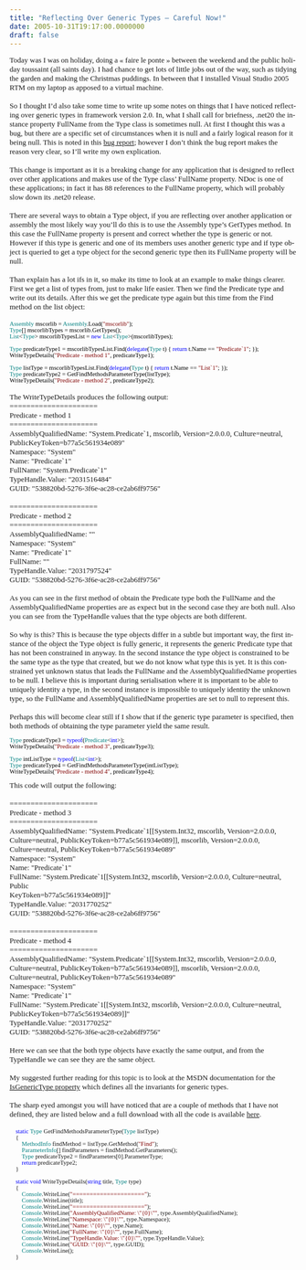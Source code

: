 ```yaml
---
title: "Reflecting Over Generic Types – Careful Now!"
date: 2005-10-31T19:17:00.0000000
draft: false
---
```


<P class=MsoNormal style="MARGIN: 0cm 0cm 0pt"><SPAN lang=EN-GB style="mso-ansi-language: EN-GB"><FONT size=2><FONT face=Verdana>Today was I was on holiday, doing a &#171;&nbsp;faire le ponte&nbsp;&#187; between the weekend and the public holiday toussaint (all saints day). I had chance to get lots of little jobs out of the way, such as tidying the garden and making the Christmas puddings. In between that I installed Visual Studio 2005 RTM on my laptop as apposed to a virtual machine.<?xml:namespace prefix = o ns = "urn:schemas-microsoft-com:office:office" /><o:p></o:p></FONT></FONT></SPAN></P>
<P class=MsoNormal style="MARGIN: 0cm 0cm 0pt"><SPAN lang=EN-GB style="mso-ansi-language: EN-GB"><o:p><FONT face=Verdana size=2>&nbsp;</FONT></o:p></SPAN></P>
<P class=MsoNormal style="MARGIN: 0cm 0cm 0pt"><SPAN lang=EN-GB style="mso-ansi-language: EN-GB"><FONT size=2><FONT face=Verdana>So I thought I&#8217;d also take some time to write up some notes on things that I have noticed reflecting over generic types in framework version 2.0. In, what I shall call for briefness, .net20 the instance property FullName from the Type class is sometimes null. At first I thought this was a bug, but there are a specific set of circumstances when it is null and a fairly logical reason for it being null. This is noted in this <A href="http://lab.msdn.microsoft.com/productfeedback/viewfeedback.aspx?feedbackid=43e19db4-f2a9-4cf2-81d4-004ca6a36e57">bug report</A>; however I don&#8217;t think the bug report makes the reason very clear, so I&#8217;ll write my own explication.<o:p></o:p></FONT></FONT></SPAN></P>
<P class=MsoNormal style="MARGIN: 0cm 0cm 0pt"><SPAN lang=EN-GB style="mso-ansi-language: EN-GB"><o:p><FONT face=Verdana size=2>&nbsp;</FONT></o:p></SPAN></P>
<P class=MsoNormal style="MARGIN: 0cm 0cm 0pt"><SPAN lang=EN-GB style="mso-ansi-language: EN-GB"><FONT size=2><FONT face=Verdana>This change is important as it is a breaking change for any application that is designed to reflect over other applications and makes use of the Type class&#8217; FullName property. NDoc is one of these applications; in fact it has 88 references to the FullName property, which will probably slow down its .net20 release.<o:p></o:p></FONT></FONT></SPAN></P>
<P class=MsoNormal style="MARGIN: 0cm 0cm 0pt"><SPAN lang=EN-GB style="mso-ansi-language: EN-GB"><o:p><FONT face=Verdana size=2>&nbsp;</FONT></o:p></SPAN></P>
<P class=MsoNormal style="MARGIN: 0cm 0cm 0pt"><SPAN lang=EN-GB style="mso-ansi-language: EN-GB"><FONT size=2><FONT face=Verdana>There are several ways to obtain a Type object, if you are reflecting over another application or assembly the most likely way you&#8217;ll do this is to use the Assembly type&#8217;s GetTypes method. In this case the FullName property is present and correct whether the type is generic or not. However if this type is generic and one of its members uses another generic type and if type object is queried to get a type object for the second generic type then its FullName property will be null.<o:p></o:p></FONT></FONT></SPAN></P>
<P class=MsoNormal style="MARGIN: 0cm 0cm 0pt"><SPAN lang=EN-GB style="mso-ansi-language: EN-GB"><o:p><FONT face=Verdana size=2>&nbsp;</FONT></o:p></SPAN></P>
<P class=MsoNormal style="MARGIN: 0cm 0cm 0pt"><SPAN lang=EN-GB style="mso-ansi-language: EN-GB"><FONT size=2><FONT face=Verdana>Than explain has a lot ifs in it, so make its time to look at an example to make things clearer. First we get a list of types from, just to make life easier. Then we find the Predicate type and write out its details. After this we get the predicate type again but this time from the Find method on the list object:<o:p></o:p></FONT></FONT></SPAN></P>
<P class=MsoNormal style="MARGIN: 0cm 0cm 0pt"><SPAN lang=EN-GB style="mso-ansi-language: EN-GB"><o:p><FONT face=Verdana size=2>&nbsp;</FONT></o:p></SPAN></P><FONT face=Verdana><SPAN lang=EN-GB style="FONT-SIZE: 8pt; COLOR: teal; mso-ansi-language: EN-GB; mso-no-proof: yes">
<P class=MsoNormal style="MARGIN: 0cm 0cm 0pt; mso-layout-grid-align: none"><SPAN lang=EN-GB style="FONT-SIZE: 8pt; COLOR: teal; mso-ansi-language: EN-GB; mso-no-proof: yes">Assembly</SPAN><SPAN lang=EN-GB style="FONT-SIZE: 8pt; mso-ansi-language: EN-GB; mso-no-proof: yes"><FONT color=#000000> mscorlib = </FONT><SPAN style="COLOR: teal">Assembly</SPAN><FONT color=#000000>.Load(</FONT><SPAN style="COLOR: maroon">"mscorlib"</SPAN><FONT color=#000000>);<o:p></o:p></FONT></SPAN></P>
<P class=MsoNormal style="MARGIN: 0cm 0cm 0pt; mso-layout-grid-align: none"><SPAN lang=EN-GB style="FONT-SIZE: 8pt; COLOR: teal; mso-ansi-language: EN-GB; mso-no-proof: yes">Type</SPAN><SPAN lang=EN-GB style="FONT-SIZE: 8pt; mso-ansi-language: EN-GB; mso-no-proof: yes"><FONT color=#000000>[] mscorlibTypes = mscorlib.GetTypes();<o:p></o:p></FONT></SPAN></P>
<P class=MsoNormal style="MARGIN: 0cm 0cm 0pt; mso-layout-grid-align: none"><SPAN lang=EN-GB style="FONT-SIZE: 8pt; COLOR: teal; mso-ansi-language: EN-GB; mso-no-proof: yes">List</SPAN><SPAN lang=EN-GB style="FONT-SIZE: 8pt; mso-ansi-language: EN-GB; mso-no-proof: yes"><FONT color=#000000>&lt;</FONT><SPAN style="COLOR: teal">Type</SPAN><FONT color=#000000>&gt; mscorlibTypesList = </FONT><SPAN style="COLOR: blue">new</SPAN><FONT color=#000000> </FONT><SPAN style="COLOR: teal">List</SPAN><FONT color=#000000>&lt;</FONT><SPAN style="COLOR: teal">Type</SPAN><FONT color=#000000>&gt;(mscorlibTypes);<o:p></o:p></FONT></SPAN></P>
<P class=MsoNormal style="MARGIN: 0cm 0cm 0pt; mso-layout-grid-align: none"><SPAN lang=EN-GB style="FONT-SIZE: 8pt; mso-ansi-language: EN-GB; mso-no-proof: yes"><o:p><FONT color=#000000>&nbsp;</FONT></o:p></SPAN></P>
<P class=MsoNormal style="MARGIN: 0cm 0cm 0pt; mso-layout-grid-align: none"><SPAN lang=EN-GB style="FONT-SIZE: 8pt; COLOR: teal; mso-ansi-language: EN-GB; mso-no-proof: yes">Type</SPAN><SPAN lang=EN-GB style="FONT-SIZE: 8pt; mso-ansi-language: EN-GB; mso-no-proof: yes"><FONT color=#000000> predicateType1 = mscorlibTypesList.Find(</FONT><SPAN style="COLOR: blue">delegate</SPAN><FONT color=#000000>(</FONT><SPAN style="COLOR: teal">Type</SPAN><FONT color=#000000> t) { </FONT><SPAN style="COLOR: blue">return</SPAN><FONT color=#000000> t.Name == </FONT><SPAN style="COLOR: maroon">"Predicate`1"</SPAN><FONT color=#000000>; });<o:p></o:p></FONT></SPAN></P>
<P class=MsoNormal style="MARGIN: 0cm 0cm 0pt; mso-layout-grid-align: none"><SPAN lang=EN-GB style="FONT-SIZE: 8pt; mso-ansi-language: EN-GB; mso-no-proof: yes"><FONT color=#000000>WriteTypeDetails(</FONT><SPAN style="COLOR: maroon">"Predicate - method 1"</SPAN><FONT color=#000000>, predicateType1);<o:p></o:p></FONT></SPAN></P>
<P class=MsoNormal style="MARGIN: 0cm 0cm 0pt; mso-layout-grid-align: none"><SPAN lang=EN-GB style="FONT-SIZE: 8pt; mso-ansi-language: EN-GB; mso-no-proof: yes"><o:p><FONT color=#000000>&nbsp;</FONT></o:p></SPAN></P>
<P class=MsoNormal style="MARGIN: 0cm 0cm 0pt; mso-layout-grid-align: none"><SPAN lang=EN-GB style="FONT-SIZE: 8pt; COLOR: teal; mso-ansi-language: EN-GB; mso-no-proof: yes">Type</SPAN><SPAN lang=EN-GB style="FONT-SIZE: 8pt; mso-ansi-language: EN-GB; mso-no-proof: yes"><FONT color=#000000> listType = mscorlibTypesList.Find(</FONT><SPAN style="COLOR: blue">delegate</SPAN><FONT color=#000000>(</FONT><SPAN style="COLOR: teal">Type</SPAN><FONT color=#000000> t) { </FONT><SPAN style="COLOR: blue">return</SPAN><FONT color=#000000> t.Name == </FONT><SPAN style="COLOR: maroon">"List`1"</SPAN><FONT color=#000000>; });<o:p></o:p></FONT></SPAN></P>
<P class=MsoNormal style="MARGIN: 0cm 0cm 0pt; mso-layout-grid-align: none"><SPAN lang=EN-GB style="FONT-SIZE: 8pt; COLOR: teal; mso-ansi-language: EN-GB; mso-no-proof: yes">Type</SPAN><SPAN lang=EN-GB style="FONT-SIZE: 8pt; mso-ansi-language: EN-GB; mso-no-proof: yes"><FONT color=#000000> predicateType2 = GetFindMethodsParameterType(listType);<o:p></o:p></FONT></SPAN></P>
<P class=MsoNormal style="MARGIN: 0cm 0cm 0pt; mso-layout-grid-align: none"><SPAN lang=EN-GB style="FONT-SIZE: 8pt; mso-ansi-language: EN-GB; mso-no-proof: yes"><FONT color=#000000>WriteTypeDetails(</FONT><SPAN style="COLOR: maroon">"Predicate - method 2"</SPAN><FONT color=#000000>, predicateType2);<o:p></o:p></FONT></SPAN></P>
<P class=MsoNormal style="MARGIN: 0cm 0cm 0pt"><SPAN lang=EN-GB style="mso-ansi-language: EN-GB"><o:p><FONT color=#000000 size=2>&nbsp;</FONT></o:p></SPAN></P>
<P class=MsoNormal style="MARGIN: 0cm 0cm 0pt; mso-layout-grid-align: none"></SPAN></FONT><SPAN lang=EN-GB style="mso-ansi-language: EN-GB"><FONT size=2><FONT face=Verdana>The WriteTypeDetails produces the following output:<o:p></o:p></FONT></FONT></SPAN></P>
<P class=MsoNormal style="MARGIN: 0cm 0cm 0pt"><SPAN lang=EN-GB style="mso-ansi-language: EN-GB"><FONT size=2><FONT face=Verdana>=====================<o:p></o:p></FONT></FONT></SPAN></P>
<P class=MsoNormal style="MARGIN: 0cm 0cm 0pt"><SPAN lang=EN-GB style="mso-ansi-language: EN-GB"><FONT size=2><FONT face=Verdana>Predicate - method 1<o:p></o:p></FONT></FONT></SPAN></P>
<P class=MsoNormal style="MARGIN: 0cm 0cm 0pt"><SPAN lang=EN-GB style="mso-ansi-language: EN-GB"><FONT size=2><FONT face=Verdana>=====================<o:p></o:p></FONT></FONT></SPAN></P>
<P class=MsoNormal style="MARGIN: 0cm 0cm 0pt"><SPAN lang=EN-GB style="mso-ansi-language: EN-GB"><FONT size=2><FONT face=Verdana>AssemblyQualifiedName: "System.Predicate`1, mscorlib, Version=2.0.0.0, Culture=neutral, PublicKeyToken=b77a5c561934e089"<o:p></o:p></FONT></FONT></SPAN></P>
<P class=MsoNormal style="MARGIN: 0cm 0cm 0pt"><SPAN lang=EN-GB style="mso-ansi-language: EN-GB"><FONT size=2><FONT face=Verdana>Namespace: "System"<o:p></o:p></FONT></FONT></SPAN></P>
<P class=MsoNormal style="MARGIN: 0cm 0cm 0pt"><SPAN lang=EN-GB style="mso-ansi-language: EN-GB"><FONT size=2><FONT face=Verdana>Name: "Predicate`1"<o:p></o:p></FONT></FONT></SPAN></P>
<P class=MsoNormal style="MARGIN: 0cm 0cm 0pt"><SPAN lang=EN-GB style="mso-ansi-language: EN-GB"><FONT size=2><FONT face=Verdana>FullName: "System.Predicate`1"<o:p></o:p></FONT></FONT></SPAN></P>
<P class=MsoNormal style="MARGIN: 0cm 0cm 0pt"><SPAN lang=EN-GB style="mso-ansi-language: EN-GB"><FONT size=2><FONT face=Verdana>TypeHandle.Value: "2031516484"<o:p></o:p></FONT></FONT></SPAN></P>
<P class=MsoNormal style="MARGIN: 0cm 0cm 0pt"><SPAN lang=EN-GB style="mso-ansi-language: EN-GB"><FONT size=2><FONT face=Verdana>GUID: "538820bd-5276-3f6e-ac28-ce2ab6ff9756"<o:p></o:p></FONT></FONT></SPAN></P>
<P class=MsoNormal style="MARGIN: 0cm 0cm 0pt"><SPAN lang=EN-GB style="mso-ansi-language: EN-GB"><o:p><FONT face=Verdana size=2>&nbsp;</FONT></o:p></SPAN></P>
<P class=MsoNormal style="MARGIN: 0cm 0cm 0pt"><SPAN lang=EN-GB style="mso-ansi-language: EN-GB"><FONT size=2><FONT face=Verdana>=====================<o:p></o:p></FONT></FONT></SPAN></P>
<P class=MsoNormal style="MARGIN: 0cm 0cm 0pt"><SPAN lang=EN-GB style="mso-ansi-language: EN-GB"><FONT size=2><FONT face=Verdana>Predicate - method 2<o:p></o:p></FONT></FONT></SPAN></P>
<P class=MsoNormal style="MARGIN: 0cm 0cm 0pt"><SPAN lang=EN-GB style="mso-ansi-language: EN-GB"><FONT size=2><FONT face=Verdana>=====================<o:p></o:p></FONT></FONT></SPAN></P>
<P class=MsoNormal style="MARGIN: 0cm 0cm 0pt"><SPAN lang=EN-GB style="mso-ansi-language: EN-GB"><FONT size=2><FONT face=Verdana>AssemblyQualifiedName: ""<o:p></o:p></FONT></FONT></SPAN></P>
<P class=MsoNormal style="MARGIN: 0cm 0cm 0pt"><SPAN lang=EN-GB style="mso-ansi-language: EN-GB"><FONT size=2><FONT face=Verdana>Namespace: "System"<o:p></o:p></FONT></FONT></SPAN></P>
<P class=MsoNormal style="MARGIN: 0cm 0cm 0pt"><SPAN lang=EN-GB style="mso-ansi-language: EN-GB"><FONT size=2><FONT face=Verdana>Name: "Predicate`1"<o:p></o:p></FONT></FONT></SPAN></P>
<P class=MsoNormal style="MARGIN: 0cm 0cm 0pt"><SPAN lang=EN-GB style="mso-ansi-language: EN-GB"><FONT size=2><FONT face=Verdana>FullName: ""<o:p></o:p></FONT></FONT></SPAN></P>
<P class=MsoNormal style="MARGIN: 0cm 0cm 0pt"><SPAN lang=EN-GB style="mso-ansi-language: EN-GB"><FONT size=2><FONT face=Verdana>TypeHandle.Value: "2031797524"<o:p></o:p></FONT></FONT></SPAN></P>
<P class=MsoNormal style="MARGIN: 0cm 0cm 0pt"><SPAN lang=EN-GB style="mso-ansi-language: EN-GB"><FONT size=2><FONT face=Verdana>GUID: "538820bd-5276-3f6e-ac28-ce2ab6ff9756"<o:p></o:p></FONT></FONT></SPAN></P>
<P class=MsoNormal style="MARGIN: 0cm 0cm 0pt"><SPAN lang=EN-GB style="mso-ansi-language: EN-GB"><o:p><FONT face=Verdana size=2>&nbsp;</FONT></o:p></SPAN></P>
<P class=MsoNormal style="MARGIN: 0cm 0cm 0pt"><SPAN lang=EN-GB style="mso-ansi-language: EN-GB"><FONT size=2><FONT face=Verdana>As you can see in the first method of obtain the Predicate type both the FullName and the AssemblyQualifiedName properties are as expect but in the second case they are both null. Also you can see from the TypeHandle values that the type objects are both different. <o:p></o:p></FONT></FONT></SPAN></P>
<P class=MsoNormal style="MARGIN: 0cm 0cm 0pt"><SPAN lang=EN-GB style="mso-ansi-language: EN-GB"><o:p><FONT face=Verdana size=2>&nbsp;</FONT></o:p></SPAN></P>
<P class=MsoNormal style="MARGIN: 0cm 0cm 0pt"><SPAN lang=EN-GB style="mso-ansi-language: EN-GB"><FONT size=2><FONT face=Verdana>So why is this? This is because the type objects differ in a subtle but important way, the first instance of the object the Type object is fully generic, it represents the generic Predicate type that has not been constrained in anyway. In the second instance the type object is constrained to be the same type as the type that created, but we do not know what type this is yet. It is this constrained yet unknown status that leads the FullName and the AssemblyQualifiedName properties to be null. I believe this is important during serialisation where it is important to be able to uniquely identity a type, in the second instance is impossible to uniquely identity the unknown type, so the FullName and AssemblyQualifiedName properties are set to null to represent this.<o:p></o:p></FONT></FONT></SPAN></P>
<P class=MsoNormal style="MARGIN: 0cm 0cm 0pt"><SPAN lang=EN-GB style="mso-ansi-language: EN-GB"><o:p><FONT face=Verdana size=2>&nbsp;</FONT></o:p></SPAN></P>
<P class=MsoNormal style="MARGIN: 0cm 0cm 0pt"><SPAN lang=EN-GB style="mso-ansi-language: EN-GB"><FONT size=2><FONT face=Verdana>Perhaps this will become clear still if I show that if the generic type parameter is specified, then both methods of obtaining the type parameter yield the same result. <o:p></o:p></FONT></FONT></SPAN></P>
<P class=MsoNormal style="MARGIN: 0cm 0cm 0pt; mso-layout-grid-align: none"><SPAN lang=EN-GB style="FONT-SIZE: 8pt; COLOR: teal; mso-ansi-language: EN-GB; mso-no-proof: yes"><o:p><FONT face=Verdana>&nbsp;</FONT></o:p></SPAN></P><FONT face=Verdana><SPAN lang=EN-GB style="FONT-SIZE: 8pt; COLOR: teal; mso-ansi-language: EN-GB; mso-no-proof: yes">
<P class=MsoNormal style="MARGIN: 0cm 0cm 0pt; mso-layout-grid-align: none"><SPAN lang=EN-GB style="FONT-SIZE: 8pt; COLOR: teal; mso-ansi-language: EN-GB; mso-no-proof: yes">Type</SPAN><SPAN lang=EN-GB style="FONT-SIZE: 8pt; mso-ansi-language: EN-GB; mso-no-proof: yes"><FONT color=#000000> predicateType3 = </FONT><SPAN style="COLOR: blue">typeof</SPAN><FONT color=#000000>(</FONT><SPAN style="COLOR: teal">Predicate</SPAN><FONT color=#000000>&lt;</FONT><SPAN style="COLOR: blue">int</SPAN><FONT color=#000000>&gt;);<o:p></o:p></FONT></SPAN></P>
<P class=MsoNormal style="MARGIN: 0cm 0cm 0pt; mso-layout-grid-align: none"><SPAN lang=EN-GB style="FONT-SIZE: 8pt; mso-ansi-language: EN-GB; mso-no-proof: yes"><FONT color=#000000>WriteTypeDetails(</FONT><SPAN style="COLOR: maroon">"Predicate - method 3"</SPAN><FONT color=#000000>, predicateType3);<o:p></o:p></FONT></SPAN></P>
<P class=MsoNormal style="MARGIN: 0cm 0cm 0pt; mso-layout-grid-align: none"><SPAN lang=EN-GB style="FONT-SIZE: 8pt; mso-ansi-language: EN-GB; mso-no-proof: yes"><o:p><FONT color=#000000>&nbsp;</FONT></o:p></SPAN></P>
<P class=MsoNormal style="MARGIN: 0cm 0cm 0pt; mso-layout-grid-align: none"><SPAN lang=EN-GB style="FONT-SIZE: 8pt; COLOR: teal; mso-ansi-language: EN-GB; mso-no-proof: yes">Type</SPAN><SPAN lang=EN-GB style="FONT-SIZE: 8pt; mso-ansi-language: EN-GB; mso-no-proof: yes"><FONT color=#000000> intListType = </FONT><SPAN style="COLOR: blue">typeof</SPAN><FONT color=#000000>(</FONT><SPAN style="COLOR: teal">List</SPAN><FONT color=#000000>&lt;</FONT><SPAN style="COLOR: blue">int</SPAN><FONT color=#000000>&gt;);<o:p></o:p></FONT></SPAN></P>
<P class=MsoNormal style="MARGIN: 0cm 0cm 0pt; mso-layout-grid-align: none"><SPAN lang=EN-GB style="FONT-SIZE: 8pt; COLOR: teal; mso-ansi-language: EN-GB; mso-no-proof: yes">Type</SPAN><SPAN lang=EN-GB style="FONT-SIZE: 8pt; mso-ansi-language: EN-GB; mso-no-proof: yes"><FONT color=#000000> predicateType4 = GetFindMethodsParameterType(intListType);<o:p></o:p></FONT></SPAN></P>
<P class=MsoNormal style="MARGIN: 0cm 0cm 0pt; mso-layout-grid-align: none"><SPAN lang=EN-GB style="FONT-SIZE: 8pt; mso-ansi-language: EN-GB; mso-no-proof: yes"><FONT color=#000000>WriteTypeDetails(</FONT><SPAN style="COLOR: maroon">"Predicate - method 4"</SPAN><FONT color=#000000>, predicateType4);<o:p></o:p></FONT></SPAN></P>
<P class=MsoNormal style="MARGIN: 0cm 0cm 0pt; mso-layout-grid-align: none"><SPAN lang=EN-GB style="FONT-SIZE: 8pt; mso-ansi-language: EN-GB; mso-no-proof: yes"><o:p><FONT color=#000000>&nbsp;</FONT></o:p></SPAN></P>
<P class=MsoNormal style="MARGIN: 0cm 0cm 0pt; mso-layout-grid-align: none"></SPAN></FONT><SPAN lang=EN-GB style="mso-ansi-language: EN-GB"><FONT size=2><FONT face=Verdana>This code will output the following:<o:p></o:p></FONT></FONT></SPAN></P>
<P class=MsoNormal style="MARGIN: 0cm 0cm 0pt"><SPAN lang=EN-GB style="mso-ansi-language: EN-GB"><o:p><FONT face=Verdana size=2>&nbsp;</FONT></o:p></SPAN></P>
<P class=MsoNormal style="MARGIN: 0cm 0cm 0pt"><SPAN lang=EN-GB style="mso-ansi-language: EN-GB"><FONT size=2><FONT face=Verdana>=====================<o:p></o:p></FONT></FONT></SPAN></P>
<P class=MsoNormal style="MARGIN: 0cm 0cm 0pt"><SPAN lang=EN-GB style="mso-ansi-language: EN-GB"><FONT size=2><FONT face=Verdana>Predicate - method 3<o:p></o:p></FONT></FONT></SPAN></P>
<P class=MsoNormal style="MARGIN: 0cm 0cm 0pt"><SPAN lang=EN-GB style="mso-ansi-language: EN-GB"><FONT size=2><FONT face=Verdana>=====================<o:p></o:p></FONT></FONT></SPAN></P>
<P class=MsoNormal style="MARGIN: 0cm 0cm 0pt"><SPAN lang=EN-GB style="mso-ansi-language: EN-GB"><FONT size=2><FONT face=Verdana>AssemblyQualifiedName: "System.Predicate`1[[System.Int32, mscorlib, Version=2.0.0.0, Culture=neutral, PublicKeyToken=b77a5c561934e089]], mscorlib, Version=2.0.0.0, Culture=neutral, PublicKeyToken=b77a5c561934e089"<o:p></o:p></FONT></FONT></SPAN></P>
<P class=MsoNormal style="MARGIN: 0cm 0cm 0pt"><SPAN lang=EN-GB style="mso-ansi-language: EN-GB"><FONT size=2><FONT face=Verdana>Namespace: "System"<o:p></o:p></FONT></FONT></SPAN></P>
<P class=MsoNormal style="MARGIN: 0cm 0cm 0pt"><SPAN lang=EN-GB style="mso-ansi-language: EN-GB"><FONT size=2><FONT face=Verdana>Name: "Predicate`1"<o:p></o:p></FONT></FONT></SPAN></P>
<P class=MsoNormal style="MARGIN: 0cm 0cm 0pt"><SPAN lang=EN-GB style="mso-ansi-language: EN-GB"><FONT size=2><FONT face=Verdana>FullName: "System.Predicate`1[[System.Int32, mscorlib, Version=2.0.0.0, Culture=neutral, Public<o:p></o:p></FONT></FONT></SPAN></P>
<P class=MsoNormal style="MARGIN: 0cm 0cm 0pt"><SPAN lang=EN-GB style="mso-ansi-language: EN-GB"><FONT size=2><FONT face=Verdana>KeyToken=b77a5c561934e089]]"<o:p></o:p></FONT></FONT></SPAN></P>
<P class=MsoNormal style="MARGIN: 0cm 0cm 0pt"><SPAN lang=EN-GB style="mso-ansi-language: EN-GB"><FONT size=2><FONT face=Verdana>TypeHandle.Value: "2031770252"<o:p></o:p></FONT></FONT></SPAN></P>
<P class=MsoNormal style="MARGIN: 0cm 0cm 0pt"><SPAN lang=EN-GB style="mso-ansi-language: EN-GB"><FONT size=2><FONT face=Verdana>GUID: "538820bd-5276-3f6e-ac28-ce2ab6ff9756"<o:p></o:p></FONT></FONT></SPAN></P>
<P class=MsoNormal style="MARGIN: 0cm 0cm 0pt"><SPAN lang=EN-GB style="mso-ansi-language: EN-GB"><o:p><FONT face=Verdana size=2>&nbsp;</FONT></o:p></SPAN></P>
<P class=MsoNormal style="MARGIN: 0cm 0cm 0pt"><SPAN lang=EN-GB style="mso-ansi-language: EN-GB"><FONT size=2><FONT face=Verdana>=====================<o:p></o:p></FONT></FONT></SPAN></P>
<P class=MsoNormal style="MARGIN: 0cm 0cm 0pt"><SPAN lang=EN-GB style="mso-ansi-language: EN-GB"><FONT size=2><FONT face=Verdana>Predicate - method 4<o:p></o:p></FONT></FONT></SPAN></P>
<P class=MsoNormal style="MARGIN: 0cm 0cm 0pt"><SPAN lang=EN-GB style="mso-ansi-language: EN-GB"><FONT size=2><FONT face=Verdana>=====================<o:p></o:p></FONT></FONT></SPAN></P>
<P class=MsoNormal style="MARGIN: 0cm 0cm 0pt"><SPAN lang=EN-GB style="mso-ansi-language: EN-GB"><FONT size=2><FONT face=Verdana>AssemblyQualifiedName: "System.Predicate`1[[System.Int32, mscorlib, Version=2.0.0.0, Culture=neutral, PublicKeyToken=b77a5c561934e089]], mscorlib, Version=2.0.0.0, Culture=neutral, PublicKeyToken=b77a5c561934e089"<o:p></o:p></FONT></FONT></SPAN></P>
<P class=MsoNormal style="MARGIN: 0cm 0cm 0pt"><SPAN lang=EN-GB style="mso-ansi-language: EN-GB"><FONT size=2><FONT face=Verdana>Namespace: "System"<o:p></o:p></FONT></FONT></SPAN></P>
<P class=MsoNormal style="MARGIN: 0cm 0cm 0pt"><SPAN lang=EN-GB style="mso-ansi-language: EN-GB"><FONT size=2><FONT face=Verdana>Name: "Predicate`1"<o:p></o:p></FONT></FONT></SPAN></P>
<P class=MsoNormal style="MARGIN: 0cm 0cm 0pt"><SPAN lang=EN-GB style="mso-ansi-language: EN-GB"><FONT size=2><FONT face=Verdana>FullName: "System.Predicate`1[[System.Int32, mscorlib, Version=2.0.0.0, Culture=neutral, PublicKeyToken=b77a5c561934e089]]"<o:p></o:p></FONT></FONT></SPAN></P>
<P class=MsoNormal style="MARGIN: 0cm 0cm 0pt"><SPAN lang=EN-GB style="mso-ansi-language: EN-GB"><FONT size=2><FONT face=Verdana>TypeHandle.Value: "2031770252"<o:p></o:p></FONT></FONT></SPAN></P>
<P class=MsoNormal style="MARGIN: 0cm 0cm 0pt"><SPAN lang=EN-GB style="mso-ansi-language: EN-GB"><FONT size=2><FONT face=Verdana>GUID: "538820bd-5276-3f6e-ac28-ce2ab6ff9756"<o:p></o:p></FONT></FONT></SPAN></P>
<P class=MsoNormal style="MARGIN: 0cm 0cm 0pt"><SPAN lang=EN-GB style="mso-ansi-language: EN-GB"><o:p><FONT face=Verdana size=2>&nbsp;</FONT></o:p></SPAN></P>
<P class=MsoNormal style="MARGIN: 0cm 0cm 0pt"><SPAN lang=EN-GB style="mso-ansi-language: EN-GB"><FONT size=2><FONT face=Verdana>Here we can see that the both type objects have exactly the same output, and from the TypeHandle we can see they are the same object.<o:p></o:p></FONT></FONT></SPAN></P>
<P class=MsoNormal style="MARGIN: 0cm 0cm 0pt"><SPAN lang=EN-GB style="mso-ansi-language: EN-GB"><o:p><FONT face=Verdana size=2>&nbsp;</FONT></o:p></SPAN></P><SPAN lang=EN-GB style="mso-ansi-language: EN-GB"><FONT size=2><FONT face=Verdana>
<P class=MsoNormal style="MARGIN: 0cm 0cm 0pt"><SPAN lang=EN-GB style="mso-ansi-language: EN-GB">My suggested further reading for this topic is to look at the MSDN documentation for the <A href="http://msdn2.microsoft.com/en-us/library/system.type.isgenerictype">IsGenericType property</A> which defines all the invariants for generic types.<o:p></o:p></SPAN></P>
<P class=MsoNormal style="MARGIN: 0cm 0cm 0pt"><SPAN lang=EN-GB style="mso-ansi-language: EN-GB"><o:p>&nbsp;</o:p></SPAN></P>
<P class=MsoNormal style="MARGIN: 0cm 0cm 0pt">The sharp eyed amongst you will have noticed that are a couple of methods that I have not defined, they are listed below and a full download with all the code is available <A href="http://www.strangelights.com/download.aspx?url=/blog/Downloads/TypeFullname.zip">here</A>.<o:p></o:p></FONT></FONT></SPAN></P>
<P class=MsoNormal style="MARGIN: 0cm 0cm 0pt"><SPAN lang=EN-GB style="mso-ansi-language: EN-GB"><o:p><FONT face=Verdana size=2>&nbsp;</FONT></o:p></SPAN></P><SPAN lang=EN-GB style="FONT-SIZE: 8pt; mso-ansi-language: EN-GB; mso-no-proof: yes"><FONT face=Verdana><SPAN style="mso-spacerun: yes">
<P class=MsoNormal style="MARGIN: 0cm 0cm 0pt; mso-layout-grid-align: none"><SPAN lang=EN-GB style="FONT-SIZE: 8pt; mso-ansi-language: EN-GB; mso-no-proof: yes"><SPAN style="mso-spacerun: yes">&nbsp;&nbsp;&nbsp; </SPAN><SPAN style="COLOR: blue">static</SPAN> <SPAN style="COLOR: teal">Type</SPAN> GetFindMethodsParameterType(<SPAN style="COLOR: teal">Type</SPAN> listType)<o:p></o:p></SPAN></P>
<P class=MsoNormal style="MARGIN: 0cm 0cm 0pt; mso-layout-grid-align: none"><SPAN lang=EN-GB style="FONT-SIZE: 8pt; mso-ansi-language: EN-GB; mso-no-proof: yes"><SPAN style="mso-spacerun: yes">&nbsp;&nbsp;&nbsp; </SPAN>{<o:p></o:p></SPAN></P>
<P class=MsoNormal style="MARGIN: 0cm 0cm 0pt; mso-layout-grid-align: none"><SPAN lang=EN-GB style="FONT-SIZE: 8pt; mso-ansi-language: EN-GB; mso-no-proof: yes"><SPAN style="mso-spacerun: yes">&nbsp;&nbsp;&nbsp;&nbsp;&nbsp;&nbsp;&nbsp; </SPAN><SPAN style="COLOR: teal">MethodInfo</SPAN> findMethod = listType.GetMethod(<SPAN style="COLOR: maroon">"Find"</SPAN>);<o:p></o:p></SPAN></P>
<P class=MsoNormal style="MARGIN: 0cm 0cm 0pt; mso-layout-grid-align: none"><SPAN lang=EN-GB style="FONT-SIZE: 8pt; mso-ansi-language: EN-GB; mso-no-proof: yes"><SPAN style="mso-spacerun: yes">&nbsp;&nbsp;&nbsp;&nbsp;&nbsp;&nbsp;&nbsp; </SPAN><SPAN style="COLOR: teal">ParameterInfo</SPAN>[] findParameters = findMethod.GetParameters();<o:p></o:p></SPAN></P>
<P class=MsoNormal style="MARGIN: 0cm 0cm 0pt; mso-layout-grid-align: none"><SPAN lang=EN-GB style="FONT-SIZE: 8pt; mso-ansi-language: EN-GB; mso-no-proof: yes"><SPAN style="mso-spacerun: yes">&nbsp;&nbsp;&nbsp;&nbsp;&nbsp;&nbsp;&nbsp; </SPAN><SPAN style="COLOR: teal">Type</SPAN> predicateType2 = findParameters[0].ParameterType;<o:p></o:p></SPAN></P>
<P class=MsoNormal style="MARGIN: 0cm 0cm 0pt; mso-layout-grid-align: none"><SPAN lang=EN-GB style="FONT-SIZE: 8pt; mso-ansi-language: EN-GB; mso-no-proof: yes"><SPAN style="mso-spacerun: yes">&nbsp;&nbsp;&nbsp;&nbsp;&nbsp;&nbsp;&nbsp; </SPAN><SPAN style="COLOR: blue">return</SPAN> predicateType2;<o:p></o:p></SPAN></P>
<P class=MsoNormal style="MARGIN: 0cm 0cm 0pt; mso-layout-grid-align: none"><SPAN lang=EN-GB style="FONT-SIZE: 8pt; mso-ansi-language: EN-GB; mso-no-proof: yes"><SPAN style="mso-spacerun: yes">&nbsp;&nbsp;&nbsp; </SPAN>}<o:p></o:p></SPAN></P>
<P class=MsoNormal style="MARGIN: 0cm 0cm 0pt; mso-layout-grid-align: none"><SPAN lang=EN-GB style="FONT-SIZE: 8pt; mso-ansi-language: EN-GB; mso-no-proof: yes"><o:p>&nbsp;</o:p></SPAN></P>
<P class=MsoNormal style="MARGIN: 0cm 0cm 0pt; mso-layout-grid-align: none"><SPAN lang=EN-GB style="FONT-SIZE: 8pt; mso-ansi-language: EN-GB; mso-no-proof: yes"><SPAN style="mso-spacerun: yes">&nbsp;&nbsp;&nbsp; </SPAN><SPAN style="COLOR: blue">static</SPAN> <SPAN style="COLOR: blue">void</SPAN> WriteTypeDetails(<SPAN style="COLOR: blue">string</SPAN> title, <SPAN style="COLOR: teal">Type</SPAN> type)<o:p></o:p></SPAN></P>
<P class=MsoNormal style="MARGIN: 0cm 0cm 0pt; mso-layout-grid-align: none"><SPAN lang=EN-GB style="FONT-SIZE: 8pt; mso-ansi-language: EN-GB; mso-no-proof: yes"><SPAN style="mso-spacerun: yes">&nbsp;&nbsp;&nbsp; </SPAN>{<o:p></o:p></SPAN></P>
<P class=MsoNormal style="MARGIN: 0cm 0cm 0pt; mso-layout-grid-align: none"><SPAN lang=EN-GB style="FONT-SIZE: 8pt; mso-ansi-language: EN-GB; mso-no-proof: yes"><SPAN style="mso-spacerun: yes">&nbsp;&nbsp;&nbsp;&nbsp;&nbsp;&nbsp;&nbsp; </SPAN><SPAN style="COLOR: teal">Console</SPAN>.WriteLine(<SPAN style="COLOR: maroon">"====================="</SPAN>);<o:p></o:p></SPAN></P>
<P class=MsoNormal style="MARGIN: 0cm 0cm 0pt; mso-layout-grid-align: none"><SPAN lang=EN-GB style="FONT-SIZE: 8pt; mso-ansi-language: EN-GB; mso-no-proof: yes"><SPAN style="mso-spacerun: yes">&nbsp;&nbsp;&nbsp;&nbsp;&nbsp;&nbsp;&nbsp; </SPAN><SPAN style="COLOR: teal">Console</SPAN>.WriteLine(title);<o:p></o:p></SPAN></P>
<P class=MsoNormal style="MARGIN: 0cm 0cm 0pt; mso-layout-grid-align: none"><SPAN lang=EN-GB style="FONT-SIZE: 8pt; mso-ansi-language: EN-GB; mso-no-proof: yes"><SPAN style="mso-spacerun: yes">&nbsp;&nbsp;&nbsp;&nbsp;&nbsp;&nbsp;&nbsp; </SPAN><SPAN style="COLOR: teal">Console</SPAN>.WriteLine(<SPAN style="COLOR: maroon">"====================="</SPAN>);<o:p></o:p></SPAN></P>
<P class=MsoNormal style="MARGIN: 0cm 0cm 0pt; mso-layout-grid-align: none"><SPAN lang=EN-GB style="FONT-SIZE: 8pt; mso-ansi-language: EN-GB; mso-no-proof: yes"><SPAN style="mso-spacerun: yes">&nbsp;&nbsp;&nbsp;&nbsp;&nbsp;&nbsp;&nbsp; </SPAN><SPAN style="COLOR: teal">Console</SPAN>.WriteLine(<SPAN style="COLOR: maroon">"AssemblyQualifiedName: \"{0}\""</SPAN>, type.AssemblyQualifiedName);<o:p></o:p></SPAN></P>
<P class=MsoNormal style="MARGIN: 0cm 0cm 0pt; mso-layout-grid-align: none"><SPAN lang=EN-GB style="FONT-SIZE: 8pt; mso-ansi-language: EN-GB; mso-no-proof: yes"><SPAN style="mso-spacerun: yes">&nbsp;&nbsp;&nbsp;&nbsp;&nbsp;&nbsp;&nbsp; </SPAN><SPAN style="COLOR: teal">Console</SPAN>.WriteLine(<SPAN style="COLOR: maroon">"Namespace: \"{0}\""</SPAN>, type.Namespace);<o:p></o:p></SPAN></P>
<P class=MsoNormal style="MARGIN: 0cm 0cm 0pt; mso-layout-grid-align: none"><SPAN lang=EN-GB style="FONT-SIZE: 8pt; mso-ansi-language: EN-GB; mso-no-proof: yes"><SPAN style="mso-spacerun: yes">&nbsp;&nbsp;&nbsp;&nbsp;&nbsp;&nbsp;&nbsp; </SPAN><SPAN style="COLOR: teal">Console</SPAN>.WriteLine(<SPAN style="COLOR: maroon">"Name: \"{0}\""</SPAN>, type.Name);<o:p></o:p></SPAN></P>
<P class=MsoNormal style="MARGIN: 0cm 0cm 0pt; mso-layout-grid-align: none"><SPAN lang=EN-GB style="FONT-SIZE: 8pt; mso-ansi-language: EN-GB; mso-no-proof: yes"><SPAN style="mso-spacerun: yes">&nbsp;&nbsp;&nbsp;&nbsp;&nbsp;&nbsp;&nbsp; </SPAN><SPAN style="COLOR: teal">Console</SPAN>.WriteLine(<SPAN style="COLOR: maroon">"FullName: \"{0}\""</SPAN>, type.FullName);<o:p></o:p></SPAN></P>
<P class=MsoNormal style="MARGIN: 0cm 0cm 0pt; mso-layout-grid-align: none"><SPAN lang=EN-GB style="FONT-SIZE: 8pt; mso-ansi-language: EN-GB; mso-no-proof: yes"><SPAN style="mso-spacerun: yes">&nbsp;&nbsp;&nbsp;&nbsp;&nbsp;&nbsp;&nbsp; </SPAN><SPAN style="COLOR: teal">Console</SPAN>.WriteLine(<SPAN style="COLOR: maroon">"TypeHandle.Value: \"{0}\""</SPAN>, type.TypeHandle.Value);<o:p></o:p></SPAN></P>
<P class=MsoNormal style="MARGIN: 0cm 0cm 0pt; mso-layout-grid-align: none"><SPAN lang=EN-GB style="FONT-SIZE: 8pt; mso-ansi-language: EN-GB; mso-no-proof: yes"><SPAN style="mso-spacerun: yes">&nbsp;&nbsp;&nbsp;&nbsp;&nbsp;&nbsp; </SPAN><SPAN style="mso-spacerun: yes">&nbsp;</SPAN></SPAN><SPAN style="FONT-SIZE: 8pt; COLOR: teal; mso-no-proof: yes">Console</SPAN><SPAN style="FONT-SIZE: 8pt; mso-no-proof: yes">.WriteLine(<SPAN style="COLOR: maroon">"GUID: \"{0}\""</SPAN>, type.GUID);<o:p></o:p></SPAN></P>
<P class=MsoNormal style="MARGIN: 0cm 0cm 0pt; mso-layout-grid-align: none"><SPAN style="FONT-SIZE: 8pt; mso-no-proof: yes"><SPAN style="mso-spacerun: yes">&nbsp;&nbsp;&nbsp;&nbsp;&nbsp;&nbsp;&nbsp; </SPAN><SPAN style="COLOR: teal">Console</SPAN>.WriteLine();<o:p></o:p></SPAN></P>
<P class=MsoNormal style="MARGIN: 0cm 0cm 0pt"><SPAN style="FONT-SIZE: 8pt; mso-no-proof: yes"><SPAN style="mso-spacerun: yes">&nbsp;&nbsp;&nbsp; </SPAN>}</SPAN><SPAN lang=EN-GB style="mso-ansi-language: EN-GB"><o:p></o:p></SPAN></P>
<P class=MsoNormal style="MARGIN: 0cm 0cm 0pt; mso-layout-grid-align: none"></SPAN></FONT></SPAN><SPAN lang=EN-GB style="mso-ansi-language: EN-GB"><o:p><FONT face=Verdana size=2>&nbsp;</FONT></o:p></SPAN></P>
<P class=MsoNormal style="MARGIN: 0cm 0cm 0pt"><SPAN lang=EN-GB style="mso-ansi-language: EN-GB"><o:p><FONT face=Verdana size=2>&nbsp;</FONT></o:p></SPAN><SPAN lang=EN-GB style="mso-ansi-language: EN-GB"><o:p><FONT face=Verdana size=2>&nbsp;</FONT></o:p></SPAN></P>
